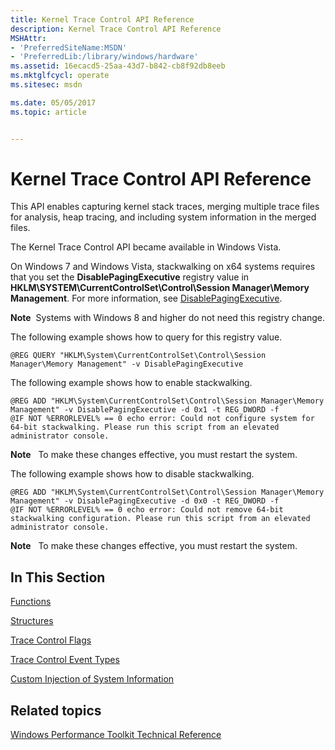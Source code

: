 ```yaml
---
title: Kernel Trace Control API Reference
description: Kernel Trace Control API Reference
MSHAttr:
- 'PreferredSiteName:MSDN'
- 'PreferredLib:/library/windows/hardware'
ms.assetid: 16ecacd5-25aa-43d7-b842-cb8f92db8eeb
ms.mktglfcycl: operate
ms.sitesec: msdn

ms.date: 05/05/2017
ms.topic: article


---
```


# Kernel Trace Control API Reference


This API enables capturing kernel stack traces, merging multiple trace files for analysis, heap tracing, and including system information in the merged files.

The Kernel Trace Control API became available in Windows Vista.

On Windows 7 and Windows Vista, stackwalking on x64 systems requires that you set the **DisablePagingExecutive** registry value in **HKLM\\SYSTEM\\CurrentControlSet\\Control\\Session Manager\\Memory Management**. For more information, see [DisablePagingExecutive](http://go.microsoft.com/fwlink/p/?linkid=213095).

**Note**  Systems with Windows 8 and higher do not need this registry change.

 

The following example shows how to query for this registry value.

```
@REG QUERY "HKLM\System\CurrentControlSet\Control\Session Manager\Memory Management" -v DisablePagingExecutive
```

The following example shows how to enable stackwalking.

```
@REG ADD "HKLM\System\CurrentControlSet\Control\Session Manager\Memory Management" -v DisablePagingExecutive -d 0x1 -t REG_DWORD -f
@IF NOT %ERRORLEVEL% == 0 echo error: Could not configure system for 64-bit stackwalking. Please run this script from an elevated administrator console.
```

**Note**  
To make these changes effective, you must restart the system.

 

The following example shows how to disable stackwalking.

```
@REG ADD "HKLM\System\CurrentControlSet\Control\Session Manager\Memory Management" -v DisablePagingExecutive -d 0x0 -t REG_DWORD -f
@IF NOT %ERRORLEVEL% == 0 echo error: Could not remove 64-bit stackwalking configuration. Please run this script from an elevated administrator console.
```

**Note**  
To make these changes effective, you must restart the system.

 

## In This Section


[Functions](functions-wpa.md)

[Structures](structures-wpa.md)

[Trace Control Flags](trace-control-flags.md)

[Trace Control Event Types](trace-control-event-types.md)

[Custom Injection of System Information](custom-injection-of-system-information.md)

## Related topics


[Windows Performance Toolkit Technical Reference](windows-performance-toolkit-technical-reference.md)

 

 







